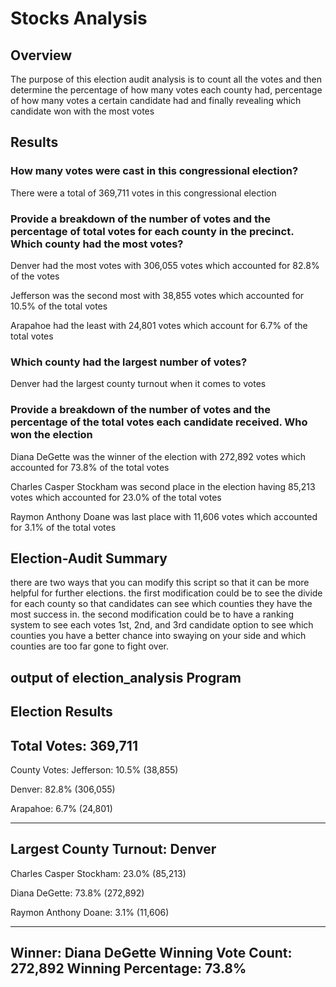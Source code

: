 
# Stocks Analysis
## Overview

The purpose of this election audit analysis is to count all the votes and then determine the percentage of how many votes each county had, percentage of how many votes a certain candidate had and finally revealing which candidate won with the most votes

## Results 
### How many votes were cast in this congressional election?

There were a total of 369,711 votes in this congressional election

### Provide a breakdown of the number of votes and the percentage of total votes for each county in the precinct. Which county had the most votes?

Denver had the most votes with 306,055 votes which accounted for 82.8% of the votes

Jefferson was the second most with 38,855 votes which accounted for 10.5% of the total votes

Arapahoe had the least with 24,801 votes which account for 6.7% of the total votes

### Which county had the largest number of votes?

Denver had the largest county turnout when it comes to votes

### Provide a breakdown of the number of votes and the percentage of the total votes each candidate received. Who won the election

Diana DeGette was the winner of the election with 272,892 votes which accounted for 73.8% of the total votes

Charles Casper Stockham was second place in the election having 85,213 votes which accounted for 23.0% of the total votes

Raymon Anthony Doane was last place with 11,606 votes which accounted for 3.1% of the total votes

## Election-Audit Summary
there are two ways that you can modify this script so that it can be more helpful for further elections. the first modification could be to see the divide for each county so that candidates can see which counties they have the most success in. the second modification could be to have a ranking system to see each votes 1st, 2nd, and 3rd candidate option to see which counties you have a better chance into swaying on your side and which counties are too far gone to fight over.


## output of election_analysis Program

Election Results
-------------------------
Total Votes: 369,711
-------------------------

County Votes:
Jefferson: 10.5% (38,855)

Denver: 82.8% (306,055)

Arapahoe: 6.7% (24,801)


----------------------
Largest County Turnout: Denver
----------------------


Charles Casper Stockham: 23.0% (85,213)

Diana DeGette: 73.8% (272,892)

Raymon Anthony Doane: 3.1% (11,606)

-------------------------
Winner: Diana DeGette
Winning Vote Count: 272,892
Winning Percentage: 73.8%
-------------------------


